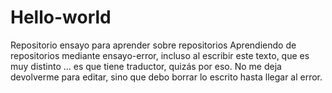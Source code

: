 # Hello-world
Repositorio ensayo para aprender sobre repositorios
Aprendiendo de repositorios mediante ensayo-error, incluso al escribir este texto, que es muy distinto ... es que tiene traductor, quizás por eso. No me deja devolverme para editar, sino que debo borrar lo escrito hasta llegar al error.
